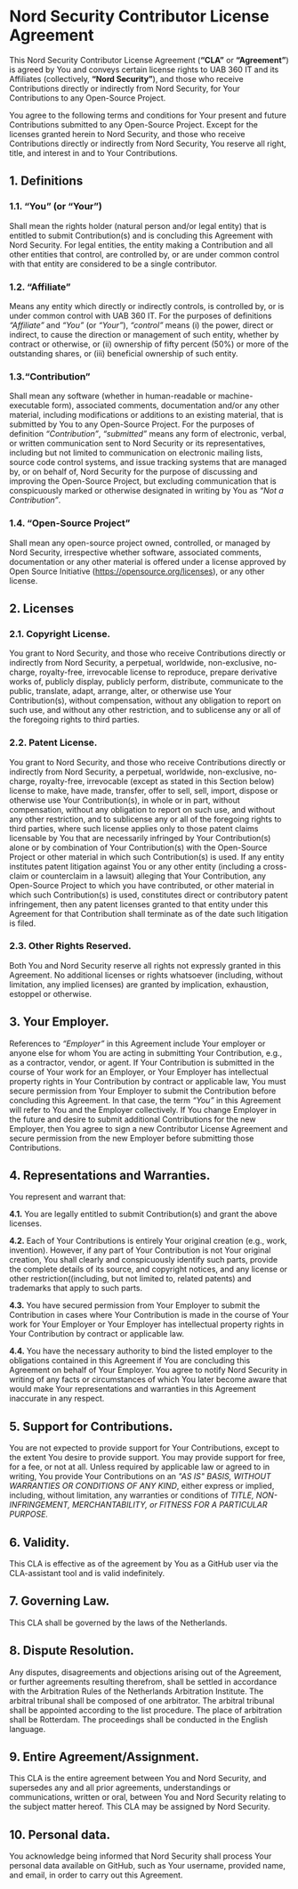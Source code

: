 # Nord Security Contributor License Agreement 
This Nord Security Contributor License Agreement (**“CLA”** or **“Agreement”**) is agreed by You and conveys certain license rights to UAB 360 IT and its Affiliates (collectively, **“Nord Security”**), and those who receive Contributions directly or indirectly from Nord Security, for Your Contributions to any Open-Source Project. 

You agree to the following terms and conditions for Your present and future Contributions submitted to any Open-Source Project. Except for the licenses granted herein to Nord Security, and those who receive Contributions directly or indirectly from Nord Security, You reserve all right, title, and interest in and to Your Contributions.

## 1. Definitions
### 1.1. “You” (or “Your”) 
Shall mean the rights holder (natural person and/or legal entity) that is entitled to submit Contribution(s) and is concluding this Agreement with Nord Security. For legal entities, the entity making a Contribution and all other entities that control, are controlled by, or are under common control with that entity are considered to be a single contributor. 
### 1.2. “Affiliate”
Means any entity which directly or indirectly controls, is controlled by, or is under common control with UAB 360 IT.
For the purposes of definitions *“Affiliate”* and *“You”* (or *“Your”*), *“control”* means (i) the power, direct or indirect, to cause the direction or management of such entity, whether by contract or otherwise, or (ii) ownership of fifty percent (50%) or more of the outstanding shares, or (iii) beneficial ownership of such entity.
### 1.3.“Contribution”
Shall mean any software (whether in human-readable or machine-executable form), associated comments, documentation and/or any other material, including modifications or additions to an existing material, that is submitted by You to any Open-Source Project. For the purposes of definition *“Contribution”*, *“submitted”* means any form of electronic, verbal, or written communication sent to Nord Security or its representatives, including but not limited to communication on electronic mailing lists, source code control systems, and issue tracking systems that are managed by, or on behalf of, Nord Security for the purpose of discussing and improving the Open-Source Project, but excluding communication that is conspicuously marked or otherwise designated in writing by You as *“Not a Contribution”*.
### 1.4. “Open-Source Project”
Shall mean any open-source project owned, controlled, or managed by Nord Security, irrespective whether software, associated comments, documentation or any other material is offered under a license approved by Open Source Initiative (https://opensource.org/licenses), or any other license.
## 2. Licenses
### 2.1. Copyright License.
You grant to Nord Security, and those who receive Contributions directly or indirectly from Nord Security, a perpetual, worldwide, non-exclusive, no-charge, royalty-free, irrevocable license to reproduce, prepare derivative works of, publicly display, publicly perform, distribute, communicate to the public, translate, adapt, arrange, alter, or otherwise use Your Contribution(s), without compensation, without any obligation to report on such use, and without any other restriction, and to sublicense any or all of the foregoing rights to third parties.

### 2.2. Patent License.
You grant to Nord Security, and those who receive Contributions directly or indirectly from Nord Security, a perpetual, worldwide, non-exclusive, no-charge, royalty-free, irrevocable (except as stated in this Section below) license to make, have made, transfer, offer to sell, sell, import, dispose or otherwise use Your Contribution(s), in whole or in part, without compensation, without any obligation to report on such use, and without any other restriction, and to sublicense any or all of the foregoing rights to third parties, where such license applies only to those patent claims licensable by You that are necessarily infringed by Your Contribution(s) alone or by combination of Your Contribution(s) with the Open-Source Project or other material in which such Contribution(s) is used. If any entity institutes patent litigation against You or any other entity (including a cross-claim or counterclaim in a lawsuit) alleging that Your Contribution, any Open-Source Project to which you have contributed, or other material in which such Contribution(s) is used, constitutes direct or contributory patent infringement, then any patent licenses granted to that entity under this Agreement for that Contribution shall terminate as of the date such litigation is filed.

### 2.3. Other Rights Reserved. 
Both You and Nord Security reserve all rights not expressly granted in this Agreement. No additional licenses or rights whatsoever (including, without limitation, any implied licenses) are granted by implication, exhaustion, estoppel or otherwise.

## 3. Your Employer.
References to *“Employer”* in this Agreement include Your employer or anyone else for whom You are acting in submitting Your Contribution, e.g., as a contractor, vendor, or agent. If Your Contribution is submitted in the course of Your work for an Employer, or Your Employer has intellectual property rights in Your Contribution by contract or applicable law, You must secure permission from Your Employer to submit the Contribution before concluding this Agreement. In that case, the term *“You”* in this Agreement will refer to You and the Employer collectively. If You change Employer in the future and desire to submit additional Contributions for the new Employer, then You agree to sign a new Contributor License Agreement and secure permission from the new Employer before submitting those Contributions.
## 4.	Representations and Warranties. 
You represent and warrant that:

**4.1.**  You are legally entitled to submit Contribution(s) and grant the above licenses.

**4.2.** Each of Your Contributions is entirely Your original creation (e.g., work, invention). However, if any part of Your Contribution is not Your original creation, You shall clearly and conspicuously identify such parts, provide the complete details of its source, and copyright notices, and any license or other restriction((including, but not limited to, related patents) and trademarks that apply to such parts. 

**4.3.** You have secured permission from Your Employer to submit the Contribution in cases where Your Contribution is made in the course of Your work for Your Employer or Your Employer has intellectual property rights in Your Contribution by contract or applicable law.

**4.4.** You have the necessary authority to bind the listed employer to the obligations contained in this Agreement if You are concluding this Agreement on behalf of Your Employer. 
You agree to notify Nord Security in writing of any facts or circumstances of which You later become aware that would make Your representations and warranties in this Agreement inaccurate in any respect.
## 5.	Support for Contributions. 
You are not expected to provide support for Your Contributions, except to the extent You desire to provide support. You may provide support for free, for a fee, or not at all. Unless required by applicable law or agreed to in writing, You provide Your Contributions on an *"AS IS" BASIS, WITHOUT WARRANTIES OR CONDITIONS OF ANY KIND*, either express or implied, including, without limitation, any warranties or conditions of *TITLE, NON-INFRINGEMENT, MERCHANTABILITY, or FITNESS FOR A PARTICULAR PURPOSE.*
## 6.	Validity. 
This CLA is effective as of the agreement by You as a GitHub user via the CLA-assistant tool and is valid indefinitely.
## 7.	Governing Law. 
This CLA shall be governed by the laws of the Netherlands. 
## 8.	Dispute Resolution. 
Any disputes, disagreements and objections arising out of the Agreement, or further agreements resulting therefrom, shall be settled in accordance with the Arbitration Rules of the Netherlands Arbitration Institute. The arbitral tribunal shall be composed of one arbitrator. The arbitral tribunal shall be appointed according to the list procedure. The place of arbitration shall be Rotterdam. The proceedings shall be conducted in the English language.
## 9.	Entire Agreement/Assignment. 
This CLA is the entire agreement between You and Nord Security, and supersedes any and all prior agreements, understandings or communications, written or oral, between You and Nord Security relating to the subject matter hereof. This CLA may be assigned by Nord Security. 
## 10.	Personal data.
 You acknowledge being informed that Nord Security shall process Your personal data available on GitHub, such as Your username, provided name, and email, in order to carry out this Agreement. 
